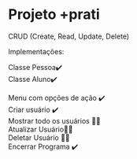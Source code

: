 # Projeto +prati 
CRUD (Create, Read, Update, Delete)

Implementações:

Classe Pessoa:heavy_check_mark:	<br />
Classe Aluno:heavy_check_mark:	<br />

Menu com opções de ação :heavy_check_mark:	<br />
Criar usuário :heavy_check_mark:	<br />
Mostrar todo os usuários :construction_worker_man:	<br />
Atualizar Usuário:construction_worker_man:	<br />
Deletar Usuário :construction_worker_man:	<br />
Encerrar Programa :heavy_check_mark:<br />
